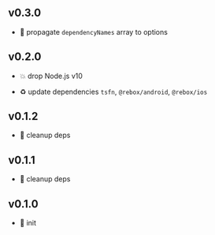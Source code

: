 ## v0.3.0

* 🌱 propagate `dependencyNames` array to options

## v0.2.0

* 💥 drop Node.js v10

* ♻️ update dependencies `tsfn`, `@rebox/android`, `@rebox/ios`

## v0.1.2

* 🐞 cleanup deps

## v0.1.1

* 🐞 cleanup deps

## v0.1.0

* 🐣 init

